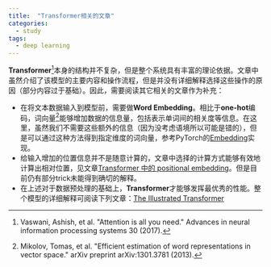 ```yaml
---
title:  "Transformer相关的文章"
categories:
  - study
tags:
  - deep learning
---
```


**Transformer**[^Vaswani2017]本身的结构并不复杂，但是整个系统具有丰富的理论依据。文章中虽然介绍了该模型的主要内容和操作流程，但是并没有详细解释选择这些操作的原因（部分内容过于基础）。因此，需要阅读其它相关的文章作为补充：

* 在将文本数据输入到模型前，需要做**Word Embedding**。相比于**one-hot**编码，词向量[^Mikolov2013]能够增加数据的信息量，包括表示单词间的相关度等信息。在这里，虽然我们不需要这些额外的信息（因为没考虑语境所以可能是错的），但是可以通过这种方法得到指定维度的词向量，参考PyTorch的[Embedding](https://pytorch.org/docs/stable/generated/torch.nn.Embedding.html)实现。
* 给输入增加的位置信息并不是随意计算的，文章中选择的计算方式能够有效地计算出相对位置，见文章[Transformer 中的 positional embedding](https://zhuanlan.zhihu.com/p/359366717)。但是目前仍有部分trick未能得到确切的解释。
* 在上述对于数据预处理的基础上，**Transformer**才能够发挥最优秀的性能。整个模型的详细解释可阅读下列文章：[The Illustrated Transformer](https://jalammar.github.io/illustrated-transformer/)



[^Vaswani2017]: Vaswani, Ashish, et al. "Attention is all you need." Advances in neural information processing systems 30 (2017).

[^Mikolov2013]: Mikolov, Tomas, et al. "Efficient estimation of word representations in vector space." arXiv preprint arXiv:1301.3781 (2013).

